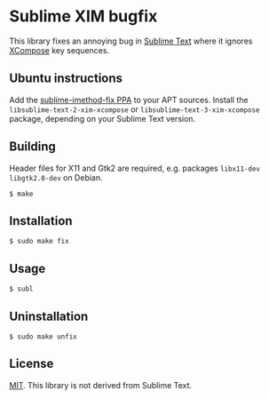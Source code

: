 Sublime XIM bugfix
==================

This library fixes an annoying bug in [Sublime Text][st] where it ignores
[XCompose][] key sequences.

[st]: http://sublimetext.com
[XCompose]: https://wiki.edubuntu.org/ComposeKey

Ubuntu instructions
-------------------

Add the [sublime-imethod-fix PPA][ppa] to your APT sources. Install
the `libsublime-text-2-xim-xcompose` or `libsublime-text-3-xim-xcompose` package,
depending on your Sublime Text version.

[ppa]: https://launchpad.net/~whitequark/+archive/sublime-imethod-fix/+packages

Building
--------

Header files for X11 and Gtk2 are required, e.g. packages `libx11-dev libgtk2.0-dev` on Debian.

    $ make

Installation
------------

    $ sudo make fix

Usage
-----

    $ subl

Uninstallation
--------------

    $ sudo make unfix

License
-------

[MIT](LICENSE.txt). This library is not derived from Sublime Text.
